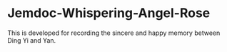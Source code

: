 # Jemdoc-Whispering-Angel-Rose
This is developed for recording the sincere and happy memory between Ding Yi and Yan.
